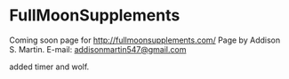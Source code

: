 # FullMoonSupplements
Coming soon page for http://fullmoonsupplements.com/ 
Page by Addison S. Martin.
E-mail: addisonmartin547@gmail.com

added timer and wolf.